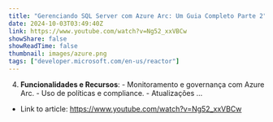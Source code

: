 ```yaml
---
title: "Gerenciando SQL Server com Azure Arc: Um Guia Completo Parte 2"
date: 2024-10-03T03:49:40Z
link: https://www.youtube.com/watch?v=Ng52_xxVBCw
showShare: false
showReadTime: false
thumbnail: images/azure.png
tags: ["developer.microsoft.com/en-us/reactor"]
---
```

4. **Funcionalidades e Recursos**: - Monitoramento e governança com Azure Arc. - Uso de políticas e compliance. - Atualizações ...

- Link to article: https://www.youtube.com/watch?v=Ng52_xxVBCw